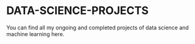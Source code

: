 # DATA-SCIENCE-PROJECTS
You can find all my ongoing and completed projects of data science and machine learning here.
